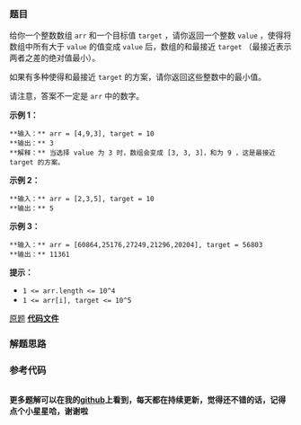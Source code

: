 ### 题目
给你一个整数数组 `arr` 和一个目标值 `target` ，请你返回一个整数 `value` ，使得将数组中所有大于 `value` 的值变成
`value` 后，数组的和最接近  `target` （最接近表示两者之差的绝对值最小）。

如果有多种使得和最接近 `target` 的方案，请你返回这些整数中的最小值。

请注意，答案不一定是 `arr` 中的数字。



**示例 1：**

    
    
    **输入：** arr = [4,9,3], target = 10
    **输出：** 3
    **解释：** 当选择 value 为 3 时，数组会变成 [3, 3, 3]，和为 9 ，这是最接近 target 的方案。
    

**示例 2：**

    
    
    **输入：** arr = [2,3,5], target = 10
    **输出：** 5
    

**示例 3：**

    
    
    **输入：** arr = [60864,25176,27249,21296,20204], target = 56803
    **输出：** 11361
    



**提示：**

  * `1 <= arr.length <= 10^4`
  * `1 <= arr[i], target <= 10^5`

[原题](https://leetcode-cn.com/problems/sum-of-mutated-array-closest-to-target/)    **[代码文件]()**


### 解题思路




### 参考代码

```go


```




**更多题解可以在我的[github](https://github.com/LZH139/leetcode_Go)上看到，每天都在持续更新，觉得还不错的话，记得点个小星星哈，谢谢啦**
